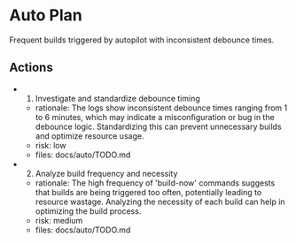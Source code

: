 # Auto Plan

Frequent builds triggered by autopilot with inconsistent debounce times.

## Actions
- 1. Investigate and standardize debounce timing
  - rationale: The logs show inconsistent debounce times ranging from 1 to 6 minutes, which may indicate a misconfiguration or bug in the debounce logic. Standardizing this can prevent unnecessary builds and optimize resource usage.
  - risk: low
  - files: docs/auto/TODO.md
- 2. Analyze build frequency and necessity
  - rationale: The high frequency of 'build-now' commands suggests that builds are being triggered too often, potentially leading to resource wastage. Analyzing the necessity of each build can help in optimizing the build process.
  - risk: medium
  - files: docs/auto/TODO.md